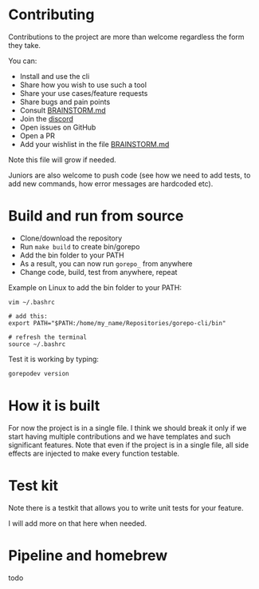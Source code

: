 # Contributing

Contributions to the project are more than welcome regardless the form they take.

You can:
- Install and use the cli
- Share how you wish to use such a tool
- Share your use cases/feature requests
- Share bugs and pain points
- Consult [BRAINSTORM.md](BRAINSTORM.md)
- Join the [discord](https://discord.gg/dRuqRU7R)
- Open issues on GitHub
- Open a PR
- Add your wishlist in the file [BRAINSTORM.md](BRAINSTORM.md)

Note this file will grow if needed.

Juniors are also welcome to push code (see how we need to add tests, to add new commands, how error messages are hardcoded etc).

# Build and run from source

- Clone/download the repository
- Run `make build` to create bin/gorepo
- Add the bin folder to your PATH
- As a result, you can now run `gorepo_` from anywhere
- Change code, build, test from anywhere, repeat

Example on Linux to add the bin folder to your PATH:
```
vim ~/.bashrc

# add this:
export PATH="$PATH:/home/my_name/Repositories/gorepo-cli/bin"

# refresh the terminal
source ~/.bashrc
```

Test it is working by typing:
```bash
gorepodev version
```

# How it is built

For now the project is in a single file. I think we should break it only if we start having multiple contributions and we have templates and such significant features. Note that even if the project is in a single file, all side effects are injected to make every function testable.

# Test kit

Note there is a testkit that allows you to write unit tests for your feature.

I will add more on that here when needed.

# Pipeline and homebrew

todo
